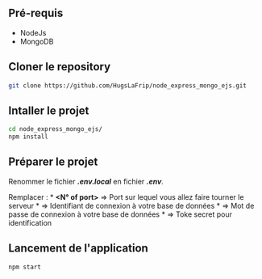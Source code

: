 ## Pré-requis

* NodeJs
* MongoDB

## Cloner le repository

```bash
git clone https://github.com/HugsLaFrip/node_express_mongo_ejs.git
```

## Intaller le projet

```bash
cd node_express_mongo_ejs/
npm install
```

## Préparer le projet

Renommer le fichier ***.env.local*** en fichier ***.env***.

Remplacer :
    * **<N° of port>** => Port sur lequel vous allez faire tourner le serveur
    * **<Hostname for database>** => Identifiant de connexion à votre base de données
    * **<Password for database>** => Mot de passe de connexion à votre base de données
    * **<Secret token for authentication>** => Toke secret pour identification

## Lancement de l'application

```bash
npm start
```